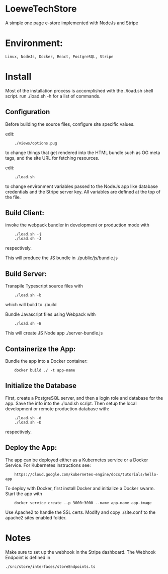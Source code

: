 # LoeweTechStore
A simple one page e-store implemented with NodeJs and Stripe

# Environment:

    Linux, NodeJs, Docker, React, PostgreSQL, Stripe
    
# Install 

Most of the installation process is accomplished with the ./load.sh
shell script. run ./load.sh -h for a list of commands.
    
## Configuration

Before building the source files, configure site specific values. 
    
edit: 
        
        ./views/options.pug
        
to change things that get rendered into the HTML bundle such as
OG meta tags, and the site URL for fetching resources.

edit:
    
        ./load.sh
        
to change environment variables passed to the NodeJs app like 
database credentials and the Stripe server key. All variables are 
defined at the top of the file.
    
    
    
## Build Client:

invoke the webpack bundler in development or production mode with
    
        ./load.sh -j
        ./load.sh -J
        
respectively.
    
This will produce the JS bundle in ./public/js/bundle.js

## Build Server:

Transpile Typescript source files with
    
        ./load.sh -b
        
which will build to ./build
    
Bundle Javascript files using Webpack with
    
        ./load.sh -B
        
This will create JS Node app ./server-bundle.js
    
## Containerize the App:

Bundle the app into a Docker container:
    
        docker build ./ -t app-name
        
## Initialize the Database

First, create a PostgreSQL server, and then a login role and database
for the app. Save the info into the ./load.sh script. Then setup the 
local development or remote production database with:
    
        ./load.sh -d
        ./load.sh -D
        
respectively.
    
## Deploy the App:

The app can be deployed either as a Kubernetes service or a Docker 
Service. For Kubernetes instructions see:
    
        https://cloud.google.com/kubernetes-engine/docs/tutorials/hello-app
        
To deploy with Docker, first install Docker and initialize a Docker swarm. 
Start the app with
    
        docker service create --p 3000:3000 --name app-name app-image
        
Use Apache2 to handle the SSL certs. Modify and copy ./site.conf to the apache2
sites enabled folder.

# Notes

Make sure to set up the webhook in the Stripe dashboard. The Webhook Endpoint is defined in 

    ./src/store/interfaces/storeEndpoints.ts
